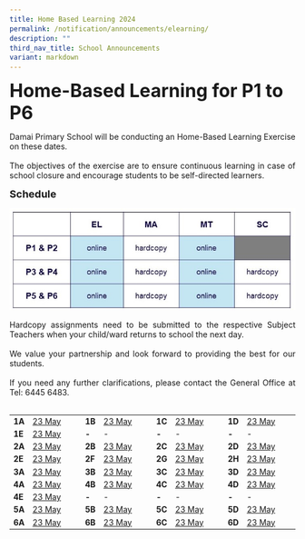```yaml
---
title: Home Based Learning 2024
permalink: /notification/announcements/elearning/
description: ""
third_nav_title: School Announcements
variant: markdown
---
```

<b><font size="6">Home-Based Learning for P1 to P6</font></b>

<div style="text-align:justify;">Damai Primary School will be conducting an Home-Based Learning Exercise on these dates.<br><br>
The objectives of the exercise are to ensure continuous learning in case of school closure and encourage students to be self-directed learners.</div>

<b><font size="4">Schedule</font></b>

![](/images/Announcement/2024/2024_05_HBL.jpg)

<div style="text-align:justify;">Hardcopy assignments need to be submitted to the respective Subject Teachers when your child/ward returns to school the next day.<br><br>We value your partnership and look forward to providing the best for our students.<br><br>If you need any further clarifications, please contact the General Office at Tel: 6445 6483.</div><br>

<table style="width: 100%;"><tbody><tr>
<td style="width: 5%;"><b>1A</b></td>
<td style="width: 20%;"><a href="xxx">23 May</a></td>
<td style="width: 5%;"><b>1B</b></td>
<td style="width: 20%;"><a href="xxx">23 May</a></td>
<td style="width: 5%;"><b>1C</b></td>
<td style="width: 20%;"><a href="xxx">23 May</a></td>
<td style="width: 5%;"><b>1D</b></td>
<td style="width: 20%;"><a href="xxx">23 May</a></td>
</tr><tr>
<td style="width: 5%;"><b>1E</b></td>
<td style="width: 20%;"><a href="xxx">23 May</a></td>
<td style="width: 5%;"><b>-</b></td>
<td style="width: 20%;">-</td>
<td style="width: 5%;"><b>-</b></td>
<td style="width: 20%;">-</td>
<td style="width: 5%;"><b>-</b></td>
<td style="width: 20%;">-</td>
</tr><tr>
<td style="width: 5%;"><b>2A</b></td>
<td style="width: 20%;"><a href="xxx">23 May</a></td>
<td style="width: 5%;"><b>2B</b></td>
<td style="width: 20%;"><a href="xxx">23 May</a></td>
<td style="width: 5%;"><b>2C</b></td>
<td style="width: 20%;"><a href="xxx">23 May</a></td>
<td style="width: 5%;"><b>2D</b></td>
<td style="width: 20%;"><a href="xxx">23 May</a></td>
</tr><tr>
<td style="width: 5%;"><b>2E</b></td>
<td style="width: 20%;"><a href="xxx">23 May</a></td>
<td style="width: 5%;"><b>2F</b></td>
<td style="width: 20%;"><a href="xxx">23 May</a></td>
<td style="width: 5%;"><b>2G</b></td>
<td style="width: 20%;"><a href="xxx">23 May</a></td>
<td style="width: 5%;"><b>2H</b></td>
<td style="width: 20%;"><a href="xxx">23 May</a></td>
</tr><tr>
<td style="width: 5%;"><b>3A</b></td>
<td style="width: 20%;"><a href="https://docs.google.com/spreadsheets/d/e/2PACX-1vS8NS8LIpWmZ2EQw9_lp1oD00QNPr9Sw9-Pdc6aAfvFVZoKMcQ9TfrEd-sDPuW6mFIB8D62oqEo_bjw/pubhtml?gid=1527936744&amp;single=true">23 May</a></td>
<td style="width: 5%;"><b>3B</b></td>
<td style="width: 20%;"><a href="https://docs.google.com/spreadsheets/d/e/2PACX-1vRqpUWdQWI_lpYIS5TaSy-neRl_cd9ZA-rxFRW9eXLXLoq-vS5vxy_XAkUn0yThz551t028tz55_INU/pubhtml?gid=1527936744&amp;single=true">23 May</a></td>
<td style="width: 5%;"><b>3C</b></td>
<td style="width: 20%;"><a href="https://docs.google.com/spreadsheets/d/e/2PACX-1vRiXZIIaK-lsAD8LozN6pzEYX2z-0KBAV0bt0NtdUMWSGrAMUgFCLvEC9vZm-uOGoM17xurdBTjvMeS/pubhtml?gid=1527936744&amp;single=true">23 May</a></td>
<td style="width: 5%;"><b>3D</b></td>
<td style="width: 20%;"><a href="https://docs.google.com/spreadsheets/d/e/2PACX-1vR1LG7B07pJWaO5kQNmHDWio9nxwidyMgFRdeUL6SZ9rclYPWwfVBQMcyWu6PQjSVUcq3JXVXXQ9II1/pubhtml?gid=1527936744&amp;single=true">23 May</a></td>
</tr><tr>
<td style="width: 5%;"><b>4A</b></td>
<td style="width: 20%;"><a href="https://docs.google.com/spreadsheets/d/e/2PACX-1vRiD5736xst0Kpn2JEkl106mDKFLBTt71NaWZEJ0MCYpn7La5tari7hj6C--0f9hnZVxo8KbVmAQuCl/pubhtml?gid=1527936744&amp;single=true">23 May</a></td>
<td style="width: 5%;"><b>4B</b></td>
<td style="width: 20%;"><a href="https://docs.google.com/spreadsheets/d/e/2PACX-1vQ31dLyTd_6EXYrotxuTnk3Y6F9hvexVvhkvz6fgkfWnOeXvoB3v7Kpuv_dnbFk41hWXol5Ka3nnvlN/pubhtml?gid=1527936744&amp;single=true">23 May</a></td>
<td style="width: 5%;"><b>4C</b></td>
<td style="width: 20%;"><a href="xxx">23 May</a></td>
<td style="width: 5%;"><b>4D</b></td>
<td style="width: 20%;"><a href="xxx">23 May</a></td>
</tr><tr>
<td style="width: 5%;"><b>4E</b></td>
<td style="width: 20%;"><a href="xxx">23 May</a></td>
<td style="width: 5%;"><b>-</b></td>
<td style="width: 20%;">-</td>
<td style="width: 5%;"><b>-</b></td>
<td style="width: 20%;">-</td>
<td style="width: 5%;"><b>-</b></td>
<td style="width: 20%;">-</td>
</tr><tr>
<td style="width: 5%;"><b>5A</b></td>
<td style="width: 20%;"><a href="xxx">23 May</a></td>
<td style="width: 5%;"><b>5B</b></td>
<td style="width: 20%;"><a href="xxx">23 May</a></td>
<td style="width: 5%;"><b>5C</b></td>
<td style="width: 20%;"><a href="xxx">23 May</a></td>
<td style="width: 5%;"><b>5D</b></td>
<td style="width: 20%;"><a href="xxx">23 May</a></td>
</tr><tr>
<td style="width: 5%;"><b>6A</b></td>
<td style="width: 20%;"><a href="xxx">23 May</a></td>
<td style="width: 5%;"><b>6B</b></td>
<td style="width: 20%;"><a href="xxx">23 May</a></td>
<td style="width: 5%;"><b>6C</b></td>
<td style="width: 20%;"><a href="xxx">23 May</a></td>
<td style="width: 5%;"><b>6D</b></td>
<td style="width: 20%;"><a href="xxx">23 May</a></td>
</tr></tbody></table><br>